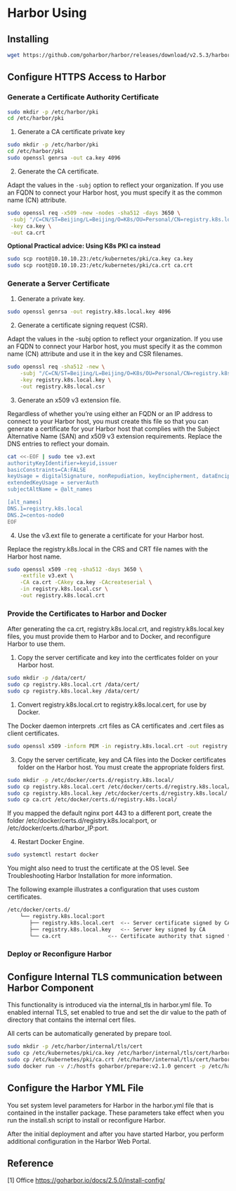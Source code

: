 Harbor Using
===


## Installing

```bash
wget https://github.com/goharbor/harbor/releases/download/v2.5.3/harbor-offline-installer-v2.5.3.tgz
```

## Configure HTTPS Access to Harbor

### Generate a Certificate Authority Certificate

``` bash
sudo mkdir -p /etc/harbor/pki
cd /etc/harbor/pki
```

1. Generate a CA certificate private key

``` bash
sudo mkdir -p /etc/harbor/pki
cd /etc/harbor/pki
sudo openssl genrsa -out ca.key 4096
```

2. Generate the CA certificate.

Adapt the values in the `-subj` option to reflect your organization. If you use an FQDN to connect your Harbor host, you must specify it as the common name (CN) attribute.

```bash
sudo openssl req -x509 -new -nodes -sha512 -days 3650 \
 -subj "/C=CN/ST=Beijing/L=Beijing/O=K8s/OU=Personal/CN=registry.k8s.local" \
 -key ca.key \
 -out ca.crt
```

**Optional Practical advice: Using K8s PKI ca instead**

```bash
sudo scp root@10.10.10.23:/etc/kubernetes/pki/ca.key ca.key
sudo scp root@10.10.10.23:/etc/kubernetes/pki/ca.crt ca.crt
```

### Generate a Server Certificate

1. Generate a private key.

```bash
sudo openssl genrsa -out registry.k8s.local.key 4096
```

2. Generate a certificate signing request (CSR).

Adapt the values in the -subj option to reflect your organization. If you use an FQDN to connect your Harbor host, you must specify it as the common name (CN) attribute and use it in the key and CSR filenames.

```bash
sudo openssl req -sha512 -new \
    -subj "/C=CN/ST=Beijing/L=Beijing/O=K8s/OU=Personal/CN=registry.k8s.local" \
    -key registry.k8s.local.key \
    -out registry.k8s.local.csr
```

3. Generate an x509 v3 extension file.

Regardless of whether you’re using either an FQDN or an IP address to connect to your Harbor host, you must create this file so that you can generate a certificate for your Harbor host that complies with the Subject Alternative Name (SAN) and x509 v3 extension requirements. Replace the DNS entries to reflect your domain.

```bash
cat <<-EOF | sudo tee v3.ext
authorityKeyIdentifier=keyid,issuer
basicConstraints=CA:FALSE
keyUsage = digitalSignature, nonRepudiation, keyEncipherment, dataEncipherment
extendedKeyUsage = serverAuth
subjectAltName = @alt_names

[alt_names]
DNS.1=registry.k8s.local
DNS.2=centos-node0
EOF
```

4. Use the v3.ext file to generate a certificate for your Harbor host.

Replace the registry.k8s.local in the CRS and CRT file names with the Harbor host name.

```bash
sudo openssl x509 -req -sha512 -days 3650 \
    -extfile v3.ext \
    -CA ca.crt -CAkey ca.key -CAcreateserial \
    -in registry.k8s.local.csr \
    -out registry.k8s.local.crt
```

### Provide the Certificates to Harbor and Docker

After generating the ca.crt, registry.k8s.local.crt, and registry.k8s.local.key files, you must provide them to Harbor and to Docker, and reconfigure Harbor to use them.

1. Copy the server certificate and key into the certficates folder on your Harbor host.

```bash
sudo mkdir -p /data/cert/
sudo cp registry.k8s.local.crt /data/cert/
sudo cp registry.k8s.local.key /data/cert/
```

1. Convert registry.k8s.local.crt to registry.k8s.local.cert, for use by Docker.

The Docker daemon interprets .crt files as CA certificates and .cert files as client certificates.

```bash
sudo openssl x509 -inform PEM -in registry.k8s.local.crt -out registry.k8s.local.cert
```

3. Copy the server certificate, key and CA files into the Docker certificates folder on the Harbor host. You must create the appropriate folders first.

```bash
sudo mkdir -p /etc/docker/certs.d/registry.k8s.local/
sudo cp registry.k8s.local.cert /etc/docker/certs.d/registry.k8s.local/
sudo cp registry.k8s.local.key /etc/docker/certs.d/registry.k8s.local/
sudo cp ca.crt /etc/docker/certs.d/registry.k8s.local/
```

If you mapped the default nginx port 443 to a different port, create the folder /etc/docker/certs.d/registry.k8s.local:port, or /etc/docker/certs.d/harbor_IP:port.

4. Restart Docker Engine.

```bash
sudo systemctl restart docker
```

You might also need to trust the certificate at the OS level. See Troubleshooting Harbor Installation for more information.

The following example illustrates a configuration that uses custom certificates.

```bash
/etc/docker/certs.d/
    └── registry.k8s.local:port
       ├── registry.k8s.local.cert  <-- Server certificate signed by CA
       ├── registry.k8s.local.key   <-- Server key signed by CA
       └── ca.crt               <-- Certificate authority that signed the registry certificate
```

### Deploy or Reconfigure Harbor

## Configure Internal TLS communication between Harbor Component

This functionality is introduced via the internal_tls in harbor.yml file. To enabled internal TLS, set enabled to true and set the dir value to the path of directory that contains the internal cert files.

All certs can be automatically generated by prepare tool.

```bash
sudo mkdir -p /etc/harbor/internal/tls/cert
sudo cp /etc/kubernetes/pki/ca.key /etc/harbor/internal/tls/cert/harbor_internal_ca.key
sudo cp /etc/kubernetes/pki/ca.crt /etc/harbor/internal/tls/cert/harbor_internal_ca.crt
sudo docker run -v /:/hostfs goharbor/prepare:v2.1.0 gencert -p /etc/harbor/internal/tls/cert
```

## Configure the Harbor YML File

You set system level parameters for Harbor in the harbor.yml file that is contained in the installer package. These parameters take effect when you run the install.sh script to install or reconfigure Harbor.

After the initial deployment and after you have started Harbor, you perform additional configuration in the Harbor Web Portal.

## Reference

[1] Office https://goharbor.io/docs/2.5.0/install-config/
